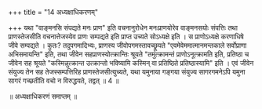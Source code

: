 +++
title = "14 अध्यक्षाधिकरणम्"

+++
यथा "वाङ्मनसि संपद्यते मनः प्राण" इति वचनानुरोधेन मनःप्राणयोरेव वाङ्मनसयोः संपत्तिः तथा प्राणस्तेजसीति वचनात्तेजस्येव प्राणः सम्पद्यते इति प्राप्त उच्यते सोऽध्यक्षे इति । स प्राणोऽध्यक्षे करणाधिषे जीवे सम्पद्यते । कुतः? तदुपगमादिभ्यः, प्राणस्य जीवोपगमस्तावच्छ्रूयते "एवमेवेममात्मानमन्तकाले सर्वोप्राणा अभिसमायन्ति" इति, तथा जीवेन सहप्राणस्योत्क्रान्तिः श्रूयते "तमुत्क्रामन्तं प्राणोऽनूत्क्रामति इति, प्रतिष्ठा च जीवेन सह श्रूयते "कस्मिन्नुत्क्रान्त उत्क्रान्तो भविष्यामि कस्मिन् वा प्रतिष्ठिते प्रतिष्ठास्यामि" इति । एवं जीवेन संयुज्य तेन सह तेजस्सम्पत्तिरिह प्राणस्तेजसीत्युच्यते, यथा यमुनाया गङ्गया संयुज्य सागरगमनेऽपि यमुना सागरं गच्छतीति वचो न विरुद्धयते, तद्वत् ॥ 4 ॥

॥ अध्यक्षाधिकरणं समाप्तम् ॥